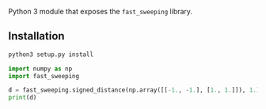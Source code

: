 Python 3 module that exposes the `fast_sweeping` library.

## Installation

```bash
python3 setup.py install
```

```python
import numpy as np
import fast_sweeping

d = fast_sweeping.signed_distance(np.array([[-1., -1.], [1., 1.]]), 1.)
print(d)
```
